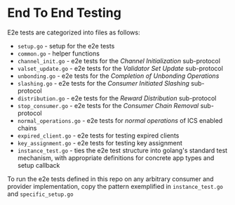 
# End To End Testing

E2e tests are categorized into files as follows:

- `setup.go` - setup for the e2e tests
- `common.go` - helper functions
- `channel_init.go` - e2e tests for the _Channel Initialization_ sub-protocol
- `valset_update.go` - e2e tests for the _Validator Set Update_ sub-protocol
- `unbonding.go` - e2e tests for the _Completion of Unbonding Operations_
- `slashing.go` - e2e tests for the _Consumer Initiated Slashing_ sub-protocol
- `distribution.go` - e2e tests for the _Reward Distribution_ sub-protocol
- `stop_consumer.go` - e2e tests for the _Consumer Chain Removal_ sub-protocol
- `normal_operations.go` - e2e tests for _normal operations_ of ICS enabled chains
- `expired_client.go` - e2e tests for testing expired clients
- `key_assignment.go` - e2e tests for testing key assignment
- `instance_test.go` - ties the e2e test structure into golang's standard test mechanism, with appropriate definitions for concrete app types and setup callback

To run the e2e tests defined in this repo on any arbitrary consumer and provider implementation, copy the pattern exemplified in `instance_test.go` and `specific_setup.go`
